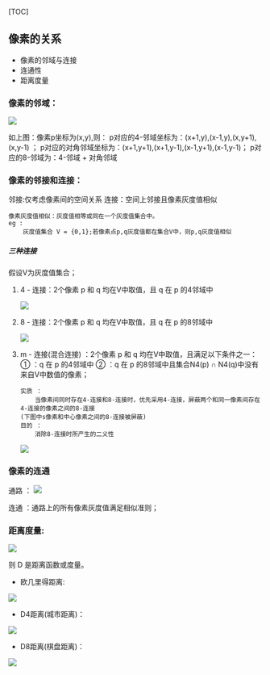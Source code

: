 [TOC]
## 像素的关系
* 像素的邻域与连接
* 连通性
* 距离度量
### 像素的邻域：

![](https://upload-images.jianshu.io/upload_images/10460153-9a55499f60749e33.png?imageMogr2/auto-orient/strip%7CimageView2/2/w/1240)

如上图：像素p坐标为(x,y),则：
p对应的4-邻域坐标为：(x+1,y),(x-1,y),(x,y+1),(x,y-1) ；
p对应的对角邻域坐标为：(x+1,y+1),(x+1,y-1),(x-1,y+1),(x-1,y-1)；
p对应的8-邻域为：4-邻域 + 对角邻域

### 像素的邻接和连接：
 邻接:仅考虑像素间的空间关系
 连接：空间上邻接且像素灰度值相似
```
像素灰度值相似：灰度值相等或同在一个灰度值集合中。
eg :  
    灰度值集合 V = {0,1};若像素点p,q灰度值都在集合V中，则p,q灰度值相似
```

##### 三种连接 
假设V为灰度值集合；
1. 4 - 连接：2个像素 p 和 q  均在V中取值，且 q 在 p 的4邻域中

    ![](https://upload-images.jianshu.io/upload_images/10460153-e95eb80f357340f5.png?imageMogr2/auto-orient/strip%7CimageView2/2/w/1240)
2. 8 - 连接：2个像素 p 和 q  均在V中取值，且 q 在 p 的8邻域中

    ![](https://upload-images.jianshu.io/upload_images/10460153-93381d7e4e9b4c5d.png?imageMogr2/auto-orient/strip%7CimageView2/2/w/1240)
3. m - 连接(混合连接) ：2个像素 p 和 q  均在V中取值，且满足以下条件之一：
    ① ：q 在 p 的4邻域中
    ② ：q 在 p 的8邻域中且集合N4(p) ∩ N4(q)中没有来自V中数值的像素；
    ```
    实质 ：
        当像素间同时存在4-连接和8-连接时，优先采用4-连接，屏蔽两个和同一像素间存在4-连接的像素之间的8-连接 
    (下图中s像素和中心像素之间的8-连接被屏蔽)
    目的 ：
        消除8-连接时所产生的二义性
    ```
    
    ![](https://upload-images.jianshu.io/upload_images/10460153-730dc7c3c9e2cc2e.png?imageMogr2/auto-orient/strip%7CimageView2/2/w/1240)

### 像素的连通
 通路 ： 
 ![](https://upload-images.jianshu.io/upload_images/10460153-b7a5e547c7452e5b.png?imageMogr2/auto-orient/strip%7CimageView2/2/w/1240)

 连通 ：通路上的所有像素灰度值满足相似准则；
 
### 距离度量:
![](https://upload-images.jianshu.io/upload_images/10460153-6ea296084e522f97.png?imageMogr2/auto-orient/strip%7CimageView2/2/w/1240)

则 D 是距离函数或度量。
* 欧几里得距离:

![](https://upload-images.jianshu.io/upload_images/10460153-8e33c77b5e183b05.png?imageMogr2/auto-orient/strip%7CimageView2/2/w/1240)

* D4距离(城市距离)：

![](https://upload-images.jianshu.io/upload_images/10460153-414068445c0b7c71.png?imageMogr2/auto-orient/strip%7CimageView2/2/w/1240)

* D8距离(棋盘距离)：

![](https://upload-images.jianshu.io/upload_images/10460153-39449f1ad30f18b5.png?imageMogr2/auto-orient/strip%7CimageView2/2/w/1240)




